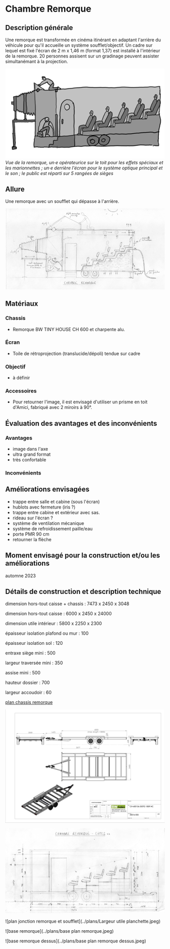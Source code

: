 #  Chambre Remorque

## Description générale
Une remorque est transformée en cinéma itinérant en adaptant l'arrière du véhicule pour qu'il accueille un système soufflet/objectif. Un cadre sur lequel est fixé l'écran de 2 m x 1,46 m (format 1,37) est installé à l'intérieur de la remorque. 20 personnes assisent sur un gradinage peuvent assister simultanémant à la projection.


![Dessin de la remorque](../dessins/remorque.png)
*Vue de la remorque, un&middot;e opérateurice sur le toit pour les effets spéciaux et les marionnettes ; un&middot;e derrière l'écran pour le système optique principal et le son ; le public est réparti sur 5 rangées de sièges*


## Allure
Une remorque avec un soufflet qui dépasse à l'arrière.

![proto_05](../plans/proto_05.jpg)
## Matériaux

### Chassis
- Remorque BW TINY HOUSE CH 600 et charpente alu.

### Écran
- Toile de rétroprojection (translucide/dépoli) tendue sur cadre

### Objectif
- à définir

### Accessoires
- Pour retourner l'image, il est envisagé d'utiliser un prisme en toit d'Amici, fabriqué avec 2 miroirs à 90°.

## Évaluation des avantages et des inconvénients

### Avantages
- image dans l'axe
- ultra grand format
- très confortable

### Inconvénients

## Améliorations envisagées
- trappe entre salle et cabine (sous l'écran)
- hublots avec fermeture (iris ?)
- trappe entre cabine et extérieur avec sas.
- rideau sur l'écran ?
- système de ventilation mécanique
- système de refroidissement paille/eau
- porte PMR 90 cm
- retourner la flèche

## Moment envisagé pour la construction et/ou les améliorations
automne 2023

## Détails de construction et description technique

dimension hors-tout caisse + chassis : 7473 x 2450 x 3048

dimension hors-tout caisse : 6000 x 2450 x 24000

dimension utile intérieur : 5800 x 2250 x 2300

épaisseur isolation plafond ou mur : 100

épaisseur isolation sol : 120

entraxe siège mini : 500

largeur traversée mini : 350

assise mini : 500

hauteur dossier : 700

largeur accoudoir : 60


[plan chassis remorque](../plans/doc_bw_tiny_house_ch600.pdf)

![plan chassis remorque](../plans/doc_bw_tiny_house_ch600.jpg)

![plan cotes remorque](../plans/dim_chambre_remorque_v3.jpeg)

![plan jonction remorque et soufflet](../plans/Largeur utile planchette.jpeg)

![base remorque](../plans/base plan remorque.jpeg)

![base remorque dessus](../plans/base plan remorque dessus.jpeg)
